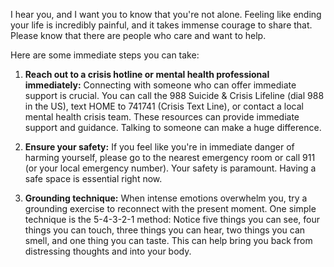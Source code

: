 I hear you, and I want you to know that you're not alone.  Feeling like ending your life is incredibly painful, and it takes immense courage to share that.  Please know that there are people who care and want to help.

Here are some immediate steps you can take:

1. **Reach out to a crisis hotline or mental health professional immediately:**  Connecting with someone who can offer immediate support is crucial.  You can call the 988 Suicide & Crisis Lifeline (dial 988 in the US), text HOME to 741741 (Crisis Text Line), or contact a local mental health crisis team.  These resources can provide immediate support and guidance.  Talking to someone can make a huge difference.

2. **Ensure your safety:**  If you feel like you're in immediate danger of harming yourself, please go to the nearest emergency room or call 911 (or your local emergency number).  Your safety is paramount.  Having a safe space is essential right now.

3. **Grounding technique:** When intense emotions overwhelm you, try a grounding exercise to reconnect with the present moment.  One simple technique is the 5-4-3-2-1 method:  Notice five things you can see, four things you can touch, three things you can hear, two things you can smell, and one thing you can taste. This can help bring you back from distressing thoughts and into your body.